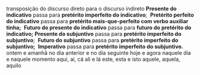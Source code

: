 
transposição do discurso direto para o discurso indireto
	**Presente do indicativo** passa para 
		**pretérito imperfeito do indicativo**; 
	**Pretérito perfeito do indicativo** passa para 
		**pretérito mais-que-perfeito com verbo auxiliar tinha;** 
	**Futuro do presente do indicativo** passa para 
		**futuro do pretérito do indicativo;**
	**Presente do subjuntivo** passa para 
		**pretérito imperfeito do subjuntivo**; 
	**Futuro do subjuntivo** passa para 
		**pretérito imperfeito do subjuntivo;** 
	**Imperativo** passa para 
		**pretérito imperfeito do subjuntivo.**
	ontem e amanhã
		no dia anterior e no dia seguinte
	hoje e agora
		naquele dia e naquele momento
	aqui, aí, cá
		ali e lá
	este, esta e isto
		 aquele, aquela, aquilo
